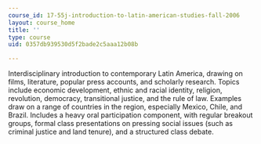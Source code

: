 ```yaml
---
course_id: 17-55j-introduction-to-latin-american-studies-fall-2006
layout: course_home
title: ''
type: course
uid: 0357db939530d5f2bade2c5aaa12b08b

---
```

Interdisciplinary introduction to contemporary Latin America, drawing on films, literature, popular press accounts, and scholarly research. Topics include economic development, ethnic and racial identity, religion, revolution, democracy, transitional justice, and the rule of law. Examples draw on a range of countries in the region, especially Mexico, Chile, and Brazil. Includes a heavy oral participation component, with regular breakout groups, formal class presentations on pressing social issues (such as criminal justice and land tenure), and a structured class debate.
